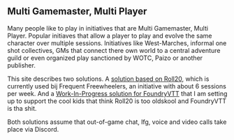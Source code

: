 ## Multi Gamemaster, Multi Player ##

Many people like to play in initiatives that are Multi Gamemaster, Multi Player. Popular initiaves that allow  a player to play and evolve the same character over multiple sessions. Initiatives like West-Marches, informal one shot collectives, GMs that connect there own world to a central adventure guild or even organized play sanctioned by WOTC, Paizo or another publisher.


This site describes two solutions. A [solution based on Roll20](roll20), which is currently used bij Frequent Freewheelers, an initiative with about 6 sessions per week. And a [Work-In-Progress solution for FoundryVTT](foundry) that I am setting up to support the cool kids that think Roll20 is too oldskool and FoundryVTT is tha shit.

Both solutions assume that out-of-game chat, lfg, voice and video calls take place via Discord.
